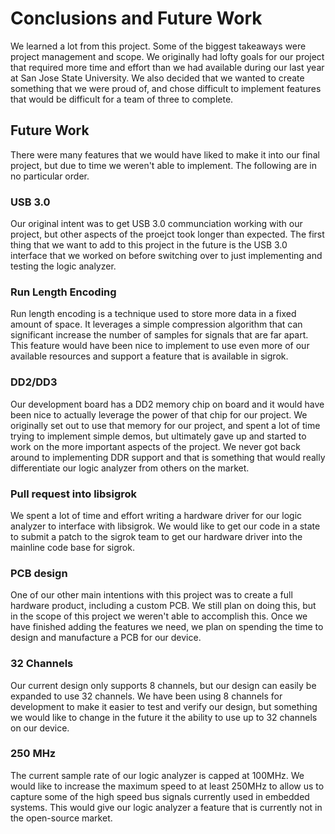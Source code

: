 # Conclusions and Future Work #

We learned a lot from this project. Some of the biggest takeaways were project management and scope. We originally had lofty goals for our project that required more time and effort than we had available during our last year at San Jose State University. We also decided that we wanted to create something that we were proud of, and chose difficult to implement features that would be difficult for a team of three to complete. 

## Future Work ##

There were many features that we would have liked to make it into our final project, but due to time we weren't able to implement. The following are in no particular order.
 
### USB 3.0 ###

Our original intent was to get USB 3.0 communciation working with our project, but other aspects of the proejct took longer than expected. The first thing that we want to add to this project in the future is the USB 3.0 interface that we worked on before switching over to just implementing and testing the logic analyzer. 

### Run Length Encoding ###

Run length encoding is a technique used to store more data in a fixed amount of space. It leverages a simple compression algorithm that can significant increase the number of samples for signals that are far apart. This feature would have been nice to implement to use even more of our available resources and support a feature that is available in sigrok.

### DD2/DD3 ###

Our development board has a DD2 memory chip on board and it would have been nice to actually leverage the power of that chip for our project. We originally set out to use that memory for our project, and spent a lot of time trying to implement simple demos, but ultimately gave up and started to work on the more important aspects of the project. We never got back around to implementing DDR support and that is something that would really differentiate our logic analyzer from others on the market.

### Pull request into libsigrok ###

We spent a lot of time and effort writing a hardware driver for our logic analyzer to interface with libsigrok. We would like to get our code in a state to submit a patch to the sigrok team to get our hardware driver into the mainline code base for sigrok. 

### PCB design ###

One of our other main intentions with this project was to create a full hardware product, including a custom PCB. We still plan on doing this, but in the scope of this project we weren't able to accomplish this. Once we have finished adding the features we need, we plan on spending the time to design and manufacture a PCB for our device.

### 32 Channels ###

Our current design only supports 8 channels, but our design can easily be expanded to use 32 channels. We have been using 8 channels for development to make it easier to test and verify our design, but something we would like to change in the future it the ability to use up to 32 channels on our device.

### 250 MHz ###

The current sample rate of our logic analyzer is capped at 100MHz. We would like to increase the maximum speed to at least 250MHz to allow us to capture some of the high speed bus signals currently used in embedded systems. This would give our logic analyzer a feature that is currently not in the open-source market. 